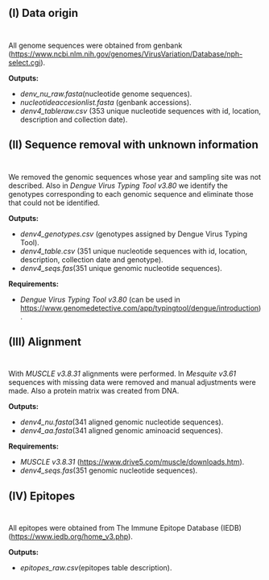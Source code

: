 ## (I) Data origin <br/><br/>

All genome sequences were obtained from genbank (https://www.ncbi.nlm.nih.gov/genomes/VirusVariation/Database/nph-select.cgi).

**Outputs:**
- *denv_nu_raw.fasta*(nucleotide genome sequences).
- *nucleotideaccesionlist.fasta* (genbank accessions).
- *denv4_tableraw.csv* (353 unique nucleotide sequences with id, location, description and collection date).
  


## (II) Sequence removal with unknown information<br/><br/>

We removed the genomic sequences whose year and sampling site was not described.
Also in *Dengue Virus Typing Tool v3.80* we identify the genotypes corresponding to each genomic sequence and eliminate those that could not be identified.

**Outputs:**
- *denv4_genotypes.csv* (genotypes assigned by Dengue Virus Typing Tool).
- *denv4_table.csv* (351 unique nucleotide sequences with id, location, description, collection date and genotype).
- *denv4_seqs.fas*(351 unique genomic nucleotide sequences).

**Requirements:**
- *Dengue Virus Typing Tool v3.80* (can be used in https://www.genomedetective.com/app/typingtool/dengue/introduction).

## (III) Alignment <br/><br/>

With *MUSCLE v3.8.31* alignments were performed.
In *Mesquite v3.61* sequences with missing data were removed and manual adjustments were made. Also a protein matrix was created from DNA.

**Outputs:**
- *denv4_nu.fasta*(341 aligned genomic nucleotide sequences).
- *denv4_aa.fasta*(341 aligned genomic aminoacid sequences).

**Requirements:**
- *MUSCLE v3.8.31* (https://www.drive5.com/muscle/downloads.htm).
- *denv4_seqs.fas*(351 genomic nucleotide sequences).

## (IV) Epitopes<br/><br/>

All epitopes were obtained from The Immune Epitope Database (IEDB) (https://www.iedb.org/home_v3.php).

**Outputs:**
- *epitopes_raw.csv*(epitopes table description).


